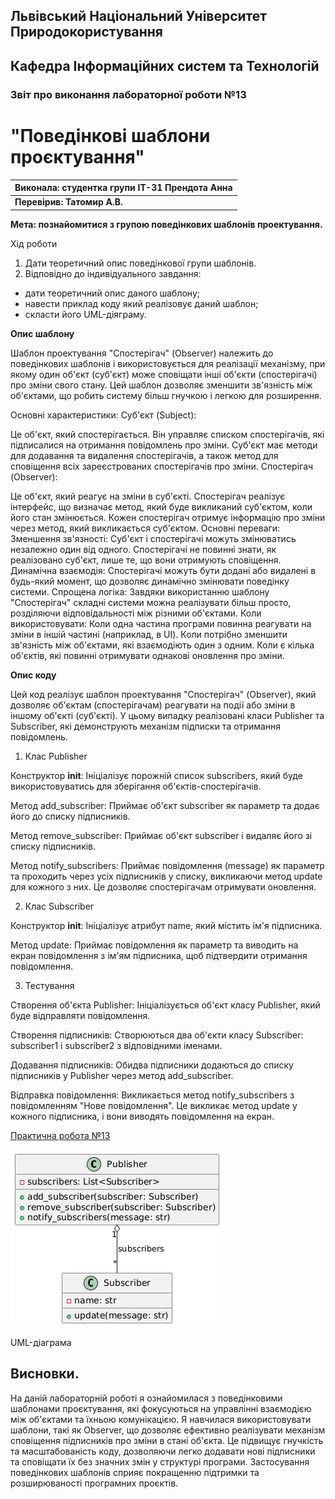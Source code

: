 ## Львівський Національний Університет Природокористування
## Кафедра Інформаційних систем та Технологій



### Звіт про виконання лабораторної роботи №13
# "Поведінкові шаблони проєктування"



| Виконала: студентка групи ІТ-31 Прендота Анна |
|----------------------------------------------|
| **Перевірив: Татомир А.В.**               |




**Мета: познайомитися з групою поведінкових шаблонів проектування.**


Хід роботи

1. Дати теоретичний опис поведінкової групи шаблонів.
2. Відповідно до індивідуального завдання:
- дати теоретичний опис даного шаблону;
- навести приклад коду який реалізовує даний шаблон;
- скласти його UML-діяграму.

**Опис шаблону**

Шаблон проектування "Спостерігач" (Observer) належить до поведінкових шаблонів і використовується для реалізації механізму, при якому один об'єкт (суб'єкт) може сповіщати інші об'єкти (спостерігачі) про зміни свого стану. Цей шаблон дозволяє зменшити зв'язність між об'єктами, що робить систему більш гнучкою і легкою для розширення.

Основні характеристики:
Суб'єкт (Subject):

Це об'єкт, який спостерігається. Він управляє списком спостерігачів, які підписалися на отримання повідомлень про зміни.
Суб'єкт має методи для додавання та видалення спостерігачів, а також метод для сповіщення всіх зареєстрованих спостерігачів про зміни.
Спостерігач (Observer):

Це об'єкт, який реагує на зміни в суб'єкті. Спостерігач реалізує інтерфейс, що визначає метод, який буде викликаний суб'єктом, коли його стан змінюється.
Кожен спостерігач отримує інформацію про зміни через метод, який викликається суб'єктом.
Основні переваги:
Зменшення зв'язності: Суб'єкт і спостерігачі можуть змінюватись незалежно один від одного. Спостерігачі не повинні знати, як реалізовано суб'єкт, лише те, що вони отримують сповіщення.
Динамічна взаємодія: Спостерігачі можуть бути додані або видалені в будь-який момент, що дозволяє динамічно змінювати поведінку системи.
Спрощена логіка: Завдяки використанню шаблону "Спостерігач" складні системи можна реалізувати більш просто, розділяючи відповідальності між різними об'єктами.
Коли використовувати:
Коли одна частина програми повинна реагувати на зміни в іншій частині (наприклад, в UI).
Коли потрібно зменшити зв'язність між об'єктами, які взаємодіють один з одним.
Коли є кілька об'єктів, які повинні отримувати однакові оновлення про зміни.

**Опис коду**

Цей код реалізує шаблон проектування "Спостерігач" (Observer), який дозволяє об'єктам (спостерігачам) реагувати на події або зміни в іншому об'єкті (суб'єкті). У цьому випадку реалізовані класи Publisher та Subscriber, які демонструють механізм підписки та отримання повідомлень.

1. Клас Publisher

Конструктор __init__:
Ініціалізує порожній список subscribers, який буде використовуватись для зберігання об'єктів-спостерігачів.

Метод add_subscriber:
Приймає об'єкт subscriber як параметр та додає його до списку підписників.

Метод remove_subscriber:
Приймає об'єкт subscriber і видаляє його зі списку підписників.

Метод notify_subscribers:
Приймає повідомлення (message) як параметр та проходить через усіх підписників у списку, викликаючи метод update для кожного з них. Це дозволяє спостерігачам отримувати оновлення.

2. Клас Subscriber

Конструктор __init__:
Ініціалізує атрибут name, який містить ім'я підписника.

Метод update:
Приймає повідомлення як параметр та виводить на екран повідомлення з ім'ям підписника, щоб підтвердити отримання повідомлення.

3. Тестування

Створення об'єкта Publisher:
Ініціалізується об'єкт класу Publisher, який буде відправляти повідомлення.

Створення підписників:
Створюються два об'єкти класу Subscriber: subscriber1 і subscriber2 з відповідними іменами.

Додавання підписників:
Обидва підписники додаються до списку підписників у Publisher через метод add_subscriber.

Відправка повідомлення:
Викликається метод notify_subscribers з повідомленням "Нове повідомлення". Це викликає метод update у кожного підписника, і вони виводять повідомлення на екран.

[Практична робота №13](https://github.com/KhrystynaLutsiv/IT-21_OOP/blob/master/Anna_Prendota/lab%2013/text1)

![UML-діаграма](lab13.png) 

UML-діаграма

## Висновки. 


На даній лабораторній роботі я ознайомилася з поведінковими шаблонами проєктування, які фокусуються на управлінні взаємодією між об'єктами та їхньою комунікацією. Я навчилася використовувати шаблони, такі як Observer, що дозволяє ефективно реалізувати механізм сповіщення підписників про зміни в стані об'єкта. Це підвищує гнучкість та масштабованість коду, дозволяючи легко додавати нові підписники та сповіщати їх без значних змін у структурі програми. Застосування поведінкових шаблонів сприяє покращенню підтримки та розширюваності програмних проєктів.
